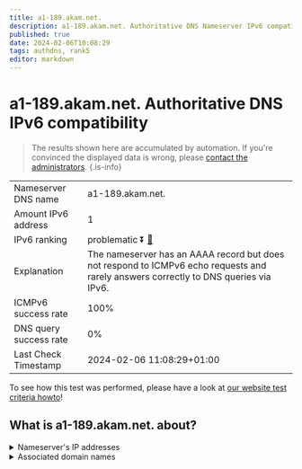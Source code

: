 ```yaml
---
title: a1-189.akam.net.
description: a1-189.akam.net. Authoritative DNS Nameserver IPv6 compatibility
published: true
date: 2024-02-06T10:08:29
tags: authdns, rank5
editor: markdown
---
```


# a1-189.akam.net. Authoritative DNS IPv6 compatibility

> The results shown here are accumulated by automation. If you're convinced the displayed data is wrong, please [contact the administrators](/howto/chat). 
{.is-info}




|   |   |
| - | - |
| Nameserver DNS name | a1-189.akam.net.
| Amount IPv6 address | 1
| IPv6 ranking | problematic :arrow_double_down: [🔗](/howto/ranking) |
| Explanation | The nameserver has an AAAA record but does not respond to ICMPv6 echo requests and rarely answers correctly to DNS queries via IPv6. |
| ICMPv6 success rate | 100%|
| DNS query success rate | 0% |
| Last Check Timestamp | 2024-02-06 11:08:29+01:00 |

To see how this test was performed, please have a look at [our website test criteria howto](/howto/testcriteria/authdns)!


## What is a1-189.akam.net. about?




<details>
<summary>Nameserver's IP addresses</summary>

2600:1401:2::bd

</details>



<details>
<summary>Associated domain names</summary>

www.wellsfargo.com

</details>
